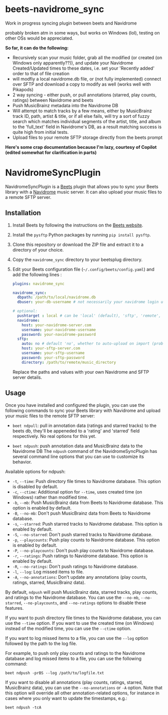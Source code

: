 # beets-navidrome_sync
Work in progress syncing plugin between beets and Navidrome 

probably broken atm in some ways, but works on Windows (lol), testing on other OSs would be appreciated.

 **So far, it can do the following:**
- Recursively scan your music folder, grab all the modified (or created (on Windows only apparently??)), and update your Navidrome Created/Updated times to these dates, i.e. set your 'Recently added' order to that of file creation
- will modfiy a local navidrome.db file, or (not fully implemented) connect over SFTP and download a copy to modify as well (works well with Pikapods)
- 2 way syncing - either push, or pull annotations (starred, play counts, ratings) between Navidrome and beets
- Push MusicBrainz metadata into the Navidrome DB
- Will attempt to match tracks by a few means, either by MusicBrainz track ID, path, artist & title, or if all else fails, will try a sort of fuzzy search which matches individual segments of the artist, title, and album to the 'full_text' field in Navidrome's DB, as a result matching success is quite high from initial tests.
- Upload files to your remote SFTP storage directly from the beets prompt


**Here's some crap documentation because I'm lazy, courtesy of Copilot (edited somewhat for clarification in parts)**

# NavidromeSyncPlugin

NavidromeSyncPlugin is a [Beets](https://beets.io/) plugin that allows you to sync your Beets library with a [Navidrome](https://navidrome.org/) music server. It can also upload your music files to a remote SFTP server.

## Installation

1. Install Beets by following the instructions on the [Beets website](https://beets.io/getting-started/).
2. Install the `pysftp` Python packages by running `pip install pysftp`.
3. Clone this repository or download the ZIP file and extract it to a directory of your choice.
4. Copy the `navidrome_sync` directory to your beetsplug directory.
5. Edit your Beets configuration file (`~/.config/beets/config.yaml`) and add the following lines :

   ```yaml
   plugins: navidrome_sync
   
   navidrome_sync:
     dbpath: /path/to/local/navidrome.db
     dbuser: your-db-username # not necessarily your navidrome login username, for syncing stars/ratings to the right user

   # optional:
     pushtarget : local # can be 'local' (default), 'sftp', 'remote', or 'both' (sftp/remote are the same for now)
     navidrome:
       host: your-navidrome-server.com
       username: your-navidrome-username
       password: your-navidrome-password
     sftp:
       auto: no # default 'no', whether to auto-upload on import (probably not recommended to do your whole db at once with this)
       host: your-sftp-server.com
       username: your-sftp-username
       password: your-sftp-password
       directory: /path/to/remote/music_directory
   ```

   Replace the paths and values with your own Navidrome and SFTP server details.

## Usage

Once you have installed and configured the plugin, you can use the following commands to sync your Beets library with Navidrome and upload your music files to the remote SFTP server:

- `beet ndpull`: pull in annotation data (ratings and starred tracks) to the beets db, they'll be appeneded to a 'rating' and 'starred' field respectively. No real options for this yet.

- `beet ndpush`: push annotation data and MusicBrainz data to the Navidrome DB
The `ndpush` command of the NavidromeSyncPlugin has several command line options that you can use to customize its behavior.

Available options for ndpush:

- `-t`, `--time`: Push directory file times to Navidrome database. This option is disabled by default.
- `-c`, `--ctime`: Additional option for `--time`, uses created time (on Windows) rather than modified time.
- `-b`, `--mb`: Push MusicBrainz data from Beets to Navidrome database. This option is enabled by default.
- `-B`, `--no-mb`: Don't push MusicBrainz data from Beets to Navidrome database.
- `-s`, `--starred`: Push starred tracks to Navidrome database. This option is enabled by default.
- `-S`, `--no-starred`: Don't push starred tracks to Navidrome database.
- `-p`, `--playcounts`: Push play counts to Navidrome database. This option is enabled by default.
- `-P`, `--no-playcounts`: Don't push play counts to Navidrome database.
- `-r`, `--ratings`: Push ratings to Navidrome database. This option is enabled by default.
- `-R`, `--no-ratings`: Don't push ratings to Navidrome database.
- `-l`, `--log`: Log missed items to file.
- `-A`, `--no-annotations`: Don't update any annotations (play counts, ratings, starred, MusicBrainz data).

By default, `ndpush` will push MusicBrainz data, starred tracks, play counts, and ratings to the Navidrome database. You can use the `--no-mb`, `--no-starred`, `--no-playcounts`, and `--no-ratings` options to disable these features.

If you want to push directory file times to the Navidrome database, you can use the `--time` option. If you want to use the created time (on Windows) instead of the modified time, you can use the `--ctime` option.

If you want to log missed items to a file, you can use the `--log` option followed by the path to the log file.

For example, to push only play counts and ratings to the Navidrome database and log missed items to a file, you can use the following command:

```
beet ndpush -prBS --log /path/to/logfile.txt
```

If you want to disable all annotations (play counts, ratings, starred, MusicBrainz data), you can use the `--no-annotations` or `-A` option. Note that this option will override all other annotation-related options, for instance in cases where you only want to update the timestamps, e.g.:

```
beet ndpush -tcA
```
